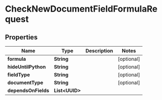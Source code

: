 

# CheckNewDocumentFieldFormulaRequest


## Properties

| Name | Type | Description | Notes |
|------------ | ------------- | ------------- | -------------|
|**formula** | **String** |  |  [optional] |
|**hideUntilPython** | **String** |  |  [optional] |
|**fieldType** | **String** |  |  [optional] |
|**documentType** | **String** |  |  [optional] |
|**dependsOnFields** | **List&lt;UUID&gt;** |  |  |



